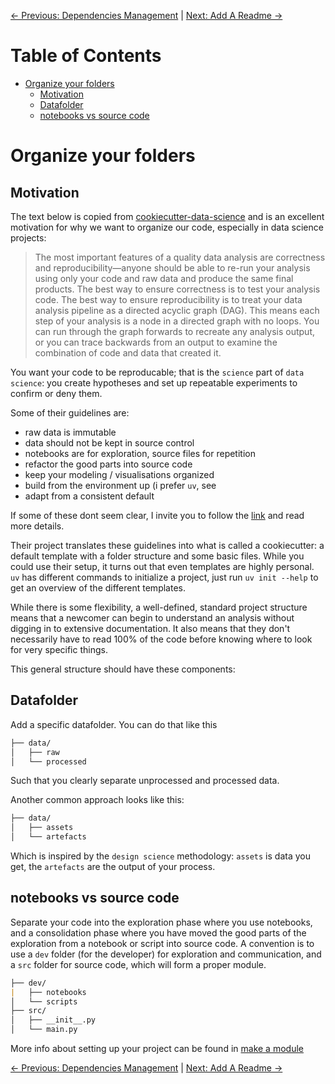 [← Previous: Dependencies Management](dependencies_management.md) | [Next: Add A Readme →](add_a_readme.md)

# Table of Contents

- [Organize your folders](#Organize-your-folders)
  - [Motivation](#Motivation)
  - [Datafolder](#Datafolder)
  - [notebooks vs source code](#notebooks-vs-source-code)

# Organize your folders

## Motivation

The text below is copied from [cookiecutter-data-science](https://cookiecutter-data-science.drivendata.org/opinions/) and is an excellent motivation for why we want to organize our code, especially in data science projects:

> The most important features of a quality data analysis are correctness and reproducibility—anyone should be able to re-run your analysis using only your code and raw data and produce the same final products. The best way to ensure correctness is to test your analysis code. The best way to ensure reproducibility is to treat your data analysis pipeline as a directed acyclic graph (DAG). This means each step of your analysis is a node in a directed graph with no loops. You can run through the graph forwards to recreate any analysis output, or you can trace backwards from an output to examine the combination of code and data that created it.

You want your code to be reproducable; that is the `science` part of `data science`: you create hypotheses and set up repeatable experiments to confirm or deny them.

Some of their guidelines are:

- raw data is immutable
- data should not be kept in source control
- notebooks are for exploration, source files for repetition
- refactor the good parts into source code
- keep your modeling / visualisations organized
- build from the environment up (i prefer `uv`, see
- adapt from a consistent default

If some of these dont seem clear, I invite you to follow the [link](https://cookiecutter-data-science.drivendata.org/opinions/) and read more details.

Their project translates these guidelines into what is called a cookiecutter: a default template with a folder structure and some basic files.
While you could use their setup, it turns out that even templates are highly personal. `uv` has different commands to initialize a project, just run `uv init --help` to get an overview of the different templates.

While there is some flexibility, a well-defined, standard project structure means that a newcomer can begin to understand an analysis without digging in to extensive documentation. It also means that they don't necessarily have to read 100% of the code before knowing where to look for very specific things.

This general structure should have these components:

## Datafolder

Add a specific datafolder. You can do that like this

```markdown
├── data/
│   ├── raw
│   └── processed
```

Such that you clearly separate unprocessed and processed data.

Another common approach looks like this:

```markdown
├── data/
│   ├── assets
│   └── artefacts
```

Which is inspired by the `design science` methodology: `assets` is data you get, the `artefacts` are the output of your process.

## notebooks vs source code

Separate your code into the exploration phase where you use notebooks, and a consolidation phase where you have moved the good parts of the exploration from a notebook or script into source code. A convention is to use a `dev` folder (for the developer) for exploration and communication, and a `src` folder for source code, which will form a proper module.

```markdown
├── dev/
|   ├── notebooks
│   └── scripts
├── src/
│   ├── __init__.py
│   └── main.py
```

More info about setting up your project can be found in [make a module](make_a_module.md)

[← Previous: Dependencies Management](dependencies_management.md) | [Next: Add A Readme →](add_a_readme.md)
